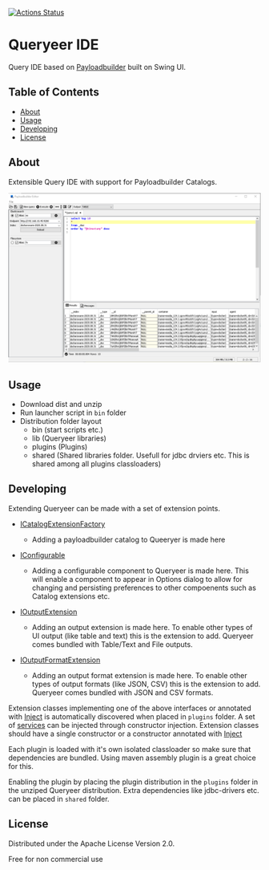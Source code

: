 [![Actions Status](https://github.com/kuseman/queryeer/workflows/Java%20CI%20with%20Maven/badge.svg)](https://github.com/kuseman/queryeer/actions)

# Queryeer IDE

Query IDE based on [Payloadbuilder](https://github.com/kuseman/payloadbuilder) built on Swing UI.

## Table of Contents

* [About](#about)
* [Usage](#usage)
* [Developing](#developing)
* [License](#license)

## About

Extensible Query IDE with support for Payloadbuilder Catalogs.

![Queryeer](/documentation/queryeer.png?raw=true "Queryeer")

## Usage

- Download dist and unzip
- Run launcher script in `bin` folder
- Distribution folder layout
  - bin  (start scripts etc.)
  - lib (Queryeer libraries)
  - plugins (Plugins)
  - shared (Shared libraries folder. Usefull for jdbc drviers etc. This is shared among all plugins classloaders)

## Developing

Extending Queryeer can be made with a set of extension points.

  - [ICatalogExtensionFactory](https://github.com/kuseman/queryeer/tree/master/queryeer-api/src/main/java/com/queryeer/api/extensions/catalog/ICatalogExtensionFactory.java)
    - Adding a payloadbuilder catalog to Queeryer is made here

   - [IConfigurable](https://github.com/kuseman/queryeer/tree/master/queryeer-api/src/main/java/com/queryeer/api/extensions/IConfigurable.java)
     - Adding a configurable component to Queryeer is made here. This will enable a component to appear in Options dialog to allow for changing and persisting preferences to other compoenents such as Catalog extensions etc.

   - [IOutputExtension](https://github.com/kuseman/queryeer/tree/master/queryeer-api/src/main/java/com/queryeer/api/extensions/output/IOutputExtension.java)
     - Adding an output extension is made here. To enable other types of UI output (like table and text) this is the extension to add. Queryeer comes bundled with Table/Text and File outputs.

   - [IOutputFormatExtension](https://github.com/kuseman/queryeer/tree/master/queryeer-api/src/main/java/com/queryeer/api/extensions/output/IOutputFormatExtension.java)
     - Adding an output format extension is made here. To enable other types of output formats (like JSON, CSV) this is the extension to add. Queryeer comes bundled with JSON and CSV formats.

Extension classes implementing one of the above interfaces or annotated with [Inject](https://github.com/kuseman/queryeer/tree/master/queryeer-api/src/main/java/com/queryeer/api/extensions/Inject.java) is automatically discovered when placed in `plugins` folder. A set of [services](https://github.com/kuseman/queryeer/tree/master/queryeer-api/src/main/java/com/queryeer/api/service) can be injected through constructor injection. Extension classes should have a single constructor or a constructor annotated with  [Inject](https://github.com/kuseman/queryeer/tree/master/queryeer-api/src/main/java/com/queryeer/api/extensions/Inject.java)

Each plugin is loaded with it's own isolated classloader so make sure that dependencies are bundled. Using maven assembly plugin is a great choice for this.

Enabling the plugin by placing the plugin distribution in the `plugins` folder in the unziped Queryeer distribution.
Extra dependencies like jdbc-drivers etc. can be placed in `shared` folder. 

## License

Distributed under the Apache License Version 2.0.

Free for non commercial use
